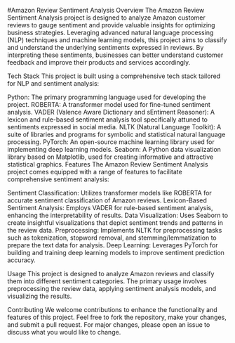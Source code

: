 #Amazon Review Sentiment Analysis
Overview
The Amazon Review Sentiment Analysis project is designed to analyze Amazon customer reviews to gauge sentiment and provide valuable insights for optimizing business strategies. Leveraging advanced natural language processing (NLP) techniques and machine learning models, this project aims to classify and understand the underlying sentiments expressed in reviews. By interpreting these sentiments, businesses can better understand customer feedback and improve their products and services accordingly.

Tech Stack
This project is built using a comprehensive tech stack tailored for NLP and sentiment analysis:

Python: The primary programming language used for developing the project.
ROBERTA: A transformer model used for fine-tuned sentiment analysis.
VADER (Valence Aware Dictionary and sEntiment Reasoner): A lexicon and rule-based sentiment analysis tool specifically attuned to sentiments expressed in social media.
NLTK (Natural Language Toolkit): A suite of libraries and programs for symbolic and statistical natural language processing.
PyTorch: An open-source machine learning library used for implementing deep learning models.
Seaborn: A Python data visualization library based on Matplotlib, used for creating informative and attractive statistical graphics.
Features
The Amazon Review Sentiment Analysis project comes equipped with a range of features to facilitate comprehensive sentiment analysis:

Sentiment Classification: Utilizes transformer models like ROBERTA for accurate sentiment classification of Amazon reviews.
Lexicon-Based Sentiment Analysis: Employs VADER for rule-based sentiment analysis, enhancing the interpretability of results.
Data Visualization: Uses Seaborn to create insightful visualizations that depict sentiment trends and patterns in the review data.
Preprocessing: Implements NLTK for preprocessing tasks such as tokenization, stopword removal, and stemming/lemmatization to prepare the text data for analysis.
Deep Learning: Leverages PyTorch for building and training deep learning models to improve sentiment prediction accuracy.

Usage
This project is designed to analyze Amazon reviews and classify them into different sentiment categories. The primary usage involves preprocessing the review data, applying sentiment analysis models, and visualizing the results.

Contributing
We welcome contributions to enhance the functionality and features of this project. Feel free to fork the repository, make your changes, and submit a pull request. For major changes, please open an issue to discuss what you would like to change.
